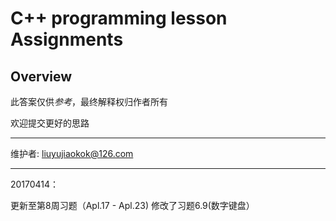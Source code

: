 # C++ programming lesson Assignments

## Overview

此答案仅供*参考*，最终解释权归作者所有

欢迎提交更好的思路

***

维护者: <liuyujiaokok@126.com>

***

20170414：

更新至第8周习题（Apl.17 - Apl.23)
修改了习题6.9(数字键盘）
